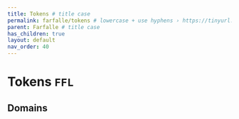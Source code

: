 ```yaml
---
title: Tokens # title case
permalink: farfalle/tokens # lowercase + use hyphens › https://tinyurl.com/27kmc4rb
parent: Farfalle # title case
has_children: true
layout: default
nav_order: 40
---
```



# Tokens `FFL`

## Domains
